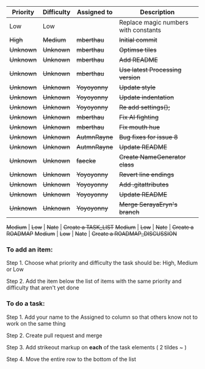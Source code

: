 Priority | Difficulty | Assigned to | Description
-------- | ---------- | ----------- | -----------
Low | Low | | Replace magic numbers with constants
~~High~~ | ~~Medium~~ | ~~mberthau~~ | ~~Initial commit~~
~~Unknown~~ | ~~Unknown~~ | ~~mberthau~~ | ~~Optimse tiles~~
~~Unknown~~ | ~~Unknown~~ | ~~mberthau~~ | ~~Add README~~
~~Unknown~~ | ~~Unknown~~ | ~~mberthau~~ | ~~Use latest Processing version~~
~~Unknown~~ | ~~Unknown~~ | ~~Yoyoyonny~~ | ~~Update style~~
~~Unknown~~ | ~~Unknown~~ | ~~Yoyoyonny~~ | ~~Update indentation~~
~~Unknown~~ | ~~Unknown~~ | ~~Yoyoyonny~~ | ~~Re add settings();~~
~~Unknown~~ | ~~Unknown~~ | ~~mberthau~~ | ~~Fix AI fighting~~
~~Unknown~~ | ~~Unknown~~ | ~~mberthau~~ | ~~Fix mouth hue~~
~~Unknown~~ | ~~Unknown~~ | ~~AutmnRayne~~ | ~~Bug fixes for issue 8~~
~~Unknown~~ | ~~Unknown~~ | ~~AutmnRayne~~ | ~~Update README~~
~~Unknown~~ | ~~Unknown~~ | ~~faecke~~ | ~~Create NameGenerator class~~
~~Unknown~~ | ~~Unknown~~ | ~~Yoyoyonny~~ | ~~Revert line endings~~
~~Unknown~~ | ~~Unknown~~ | ~~Yoyoyonny~~ | ~~Add .gitattributes~~
~~Unknown~~ | ~~Unknown~~ | ~~Yoyoyonny~~ | ~~Update README~~
~~Unknown~~ | ~~Unknown~~ | ~~Yoyoyonny~~ | ~~Merge SerayaEryn's branch~~

~~Medium~~ | ~~Low~~ | ~~Nate~~ | ~~Create a TASK_LIST~~
~~Medium~~ | ~~Low~~ | ~~Nate~~ | ~~Create a ROADMAP~~
~~Medium~~ | ~~Low~~ | ~~Nate~~ | ~~Create a ROADMAP_DISCUSSION~~



### To add an item:

Step 1. Choose what priority and difficulty the task should be: High, Medium or Low

Step 2. Add the item below the list of items with the same priority and difficulty that aren't yet done





### To do a task:

Step 1. Add your name to the Assigned to column so that others know not to work on the same thing

Step 2. Create pull request and merge

Step 3. Add strikeout markup on **each** of the task elements ( 2 tildes ~ )

Step 4. Move the entire row to the bottom of the list
